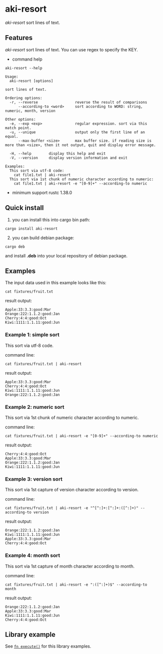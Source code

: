 # aki-resort

*aki-resort* sort lines of text.

## Features

*aki-resort*  sort lines of text. You can use regex to specify the KEY.

* command help

```text
aki-resort --help
```

```text
Usage:
  aki-resort [options]

sort lines of text.

Ordering options:
  -r, --reverse                 reverse the result of comparisons
      --according-to <word>     sort according to WORD: string, numeric, month, version

Other options:
  -e, --exp <exp>               regular expression. sort via this match point.
  -u, --unique                  output only the first line of an equal.
      --max-buffer <size>       max buffer size. if reading size is more than <size>, then it not output, quit and display error message.

  -H, --help        display this help and exit
  -V, --version     display version information and exit

Examples:
  This sort via utf-8 code:
    cat file1.txt | aki-resort
  This sort via 1st chunk of numeric character according to numeric:
    cat file1.txt | aki-resort -e "[0-9]+" --according-to numeric
```

* minimum support rustc 1.38.0

## Quick install

1. you can install this into cargo bin path:

```text
cargo install aki-resort
```

2. you can build debian package:

```text
cargo deb
```

and install **.deb** into your local repository of debian package.

## Examples

The input data used in this example looks like this:

```
cat fixtures/fruit.txt
```

result output:
```
Apple:33:3.3:good:Mar
Orange:222:1.1.2:good:Jan
Cherry:4:4:good:Oct
Kiwi:1111:1.1.11:good:Jun
```

### Example 1: simple sort

This sort via utf-8 code.

command line:
```
cat fixtures/fruit.txt | aki-resort
```

result output:
```
Apple:33:3.3:good:Mar
Cherry:4:4:good:Oct
Kiwi:1111:1.1.11:good:Jun
Orange:222:1.1.2:good:Jan
```

### Example 2: numeric sort

This sort via 1st chunk of numeric character according to numeric.

command line:
```
cat fixtures/fruit.txt | aki-resort -e "[0-9]+" --according-to numeric
```

result output:
```
Cherry:4:4:good:Oct
Apple:33:3.3:good:Mar
Orange:222:1.1.2:good:Jan
Kiwi:1111:1.1.11:good:Jun
```

### Example 3: version sort

This sort via 1st capture of version character according to version.

command line:
```
cat fixtures/fruit.txt | aki-resort -e "^[^:]+:[^:]+:([^:]+)" --according-to version
```

result output:
```
Orange:222:1.1.2:good:Jan
Kiwi:1111:1.1.11:good:Jun
Apple:33:3.3:good:Mar
Cherry:4:4:good:Oct
```

### Example 4: month sort

This sort via 1st capture of month character according to month.

command line:
```
cat fixtures/fruit.txt | aki-resort -e ":([^:]+)$" --according-to month
```

result output:
```
Orange:222:1.1.2:good:Jan
Apple:33:3.3:good:Mar
Kiwi:1111:1.1.11:good:Jun
Cherry:4:4:good:Oct
```

## Library example

See [`fn execute()`] for this library examples.

[`fn execute()`]: crate::execute
